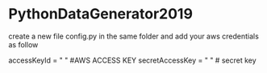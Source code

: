# PythonDataGenerator2019
create a new file config.py in the same folder and add your aws credentials as follow

accessKeyId = " " #AWS ACCESS KEY 
secretAccessKey = " "  # secret key
